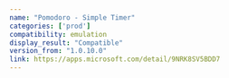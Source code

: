 ```yaml
---
name: "Pomodoro - Simple Timer"
categories: ['prod']
compatibility: emulation
display_result: "Compatible"
version_from: "1.0.10.0"
link: https://apps.microsoft.com/detail/9NRK8SV5BDD7
---
```

